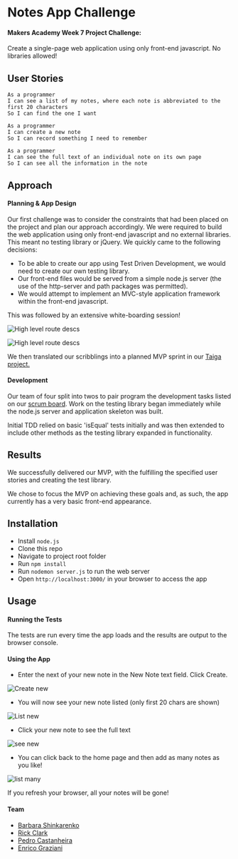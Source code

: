 # Notes App Challenge

#### Makers Academy Week 7 Project Challenge:
Create a single-page web application using only front-end javascript. No libraries allowed!

## User Stories
```
As a programmer
I can see a list of my notes, where each note is abbreviated to the first 20 characters
So I can find the one I want
```
```
As a programmer
I can create a new note
So I can record something I need to remember
```
```
As a programmer
I can see the full text of an individual note on its own page
So I can see all the information in the note
```

## Approach

#### Planning & App Design

Our first challenge was to consider the constraints that had been placed on the project and plan our approach accordingly. We were required to build the web application using only front-end javascript and no external libraries. This meant no testing library or jQuery. We quickly came to the following decisions:
- To be able to create our app using Test Driven Development, we would need to create our own testing library.
- Our front-end files would be served from a simple node.js server (the use of the http-server and path packages was permitted).
- We would attempt to implement an MVC-style application framework within the front-end javascript.

This was followed by an extensive white-boarding session!

![High level route descs](https://github.com/rkclark/notes-app-challenge/blob/master/images/high_level_route_descriptions.jpg)

![High level route descs](https://github.com/rkclark/notes-app-challenge/blob/master/images/zoomed_out_dom_routes.jpg)

We then translated our scribblings into a planned MVP sprint in our [Taiga project.](https://tree.taiga.io/project/rkclark-notes-app/)

#### Development

Our team of four split into twos to pair program the development tasks listed on our [scrum board](https://tree.taiga.io/project/rkclark-notes-app/taskboard/mvp-93?kanban-status=890406). Work on the testing library began immediately while the node.js server and application skeleton was built.

Initial TDD relied on basic 'isEqual' tests initially and was then extended to include other methods as the testing library expanded in functionality.

## Results

We successfully delivered our MVP, with the fulfilling the specified user stories and creating the test library.

We chose to focus the MVP on achieving these goals and, as such, the app currently has a very basic front-end appearance.

## Installation

- Install `node.js`
- Clone this repo
- Navigate to project root folder
- Run `npm install`
- Run `nodemon server.js` to run the web server
- Open `http://localhost:3000/` in your browser to access the app

## Usage

#### Running the Tests

The tests are run every time the app loads and the results are output to the browser console.

#### Using the App

- Enter the next of your new note in the New Note text field. Click Create.

![Create new](https://github.com/rkclark/notes-app-challenge/blob/master/images/create_new.png)

- You will now see your new note listed (only first 20 chars are shown)

![List new](https://github.com/rkclark/notes-app-challenge/blob/master/images/list_new.png)

- Click your new note to see the full text

![see new](https://github.com/rkclark/notes-app-challenge/blob/master/images/see_new.png)

- You can click back to the home page and then add as many notes as you like!

![list many](https://github.com/rkclark/notes-app-challenge/blob/master/images/list_many.png)

If you refresh your browser, all your notes will be gone!

#### Team

- [Barbara Shinkarenko](https://github.com/varvarra)
- [Rick Clark](https://github.com/rkclark)
- [Pedro Castanheira](https://github.com/pedrocastanheira77)
- [Enrico Graziani](https://github.com/mrenrich84)
